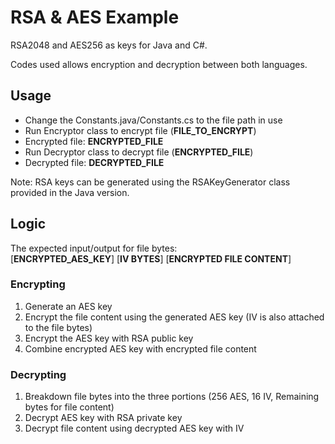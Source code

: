 # RSA & AES Example
RSA2048 and AES256 as keys for Java and C#.

Codes used allows encryption and decryption between both languages.

## Usage
* Change the Constants.java/Constants.cs to the file path in use
* Run Encryptor class to encrypt file (**FILE_TO_ENCRYPT**)
* Encrypted file: **ENCRYPTED_FILE**
* Run Decryptor class to decrypt file (**ENCRYPTED_FILE**)
* Decrypted file: **DECRYPTED_FILE**

Note: RSA keys can be generated using the RSAKeyGenerator class provided in the Java version.

## Logic
The expected input/output for file bytes:  
[**ENCRYPTED_AES_KEY**] [**IV BYTES**] [**ENCRYPTED FILE CONTENT**]

### Encrypting
1. Generate an AES key
2. Encrypt the file content using the generated AES key (IV is also attached to the file bytes)
3. Encrypt the AES key with RSA public key 
4. Combine encrypted AES key with encrypted file content

### Decrypting
1. Breakdown file bytes into the three portions (256 AES, 16 IV, Remaining bytes for file content)
2. Decrypt AES key with RSA private key
3. Decrypt file content using decrypted AES key with IV
